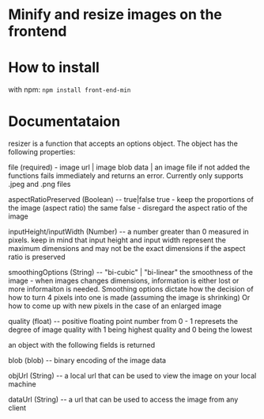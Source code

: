 # Minify and resize images on the frontend

# How to install

with npm: `npm install front-end-min`

# Documentataion

resizer is a function that accepts an options object. The object has the following properties:

file (required) - 
image url | image blob data | an image file
if not added the functions fails immediately and returns an error.
Currently only supports .jpeg and .png files

aspectRatioPreserved (Boolean) --
true|false
true - keep the proportions of the image (aspect ratio) the same
false - disregard the aspect ratio of the image

inputHeight/inputWidth (Number) -- 
a number greater than 0 measured in pixels. keep in mind that input height and input width represent the maximum dimensions 
and may not be the exact dimensions if the aspect ratio is preserved

smoothingOptions (String) -- 
"bi-cubic" | "bi-linear"
the smoothness of the image -  when images changes dimensions, information is either lost or more informaiton is needed.
Smoothing options dictate how the decision of how to turn 4 pixels into one is made (assuming the image is shrinking)
Or how to come up with new pixels in the case of an enlarged image

quality (float) --
positive floating point number from 0 - 1
represets the degree of image quality with 1 being highest quality and 0 being the lowest


an object with the following fields is returned

blob (blob) -- 
binary encoding of the image data

objUrl (String) -- 
a local url that can be used to view the image on your local machine

dataUrl (String) -- 
a url that can be used to access the image from any client